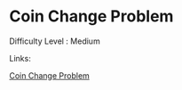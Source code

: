 # Coin Change Problem

Difficulty Level : Medium

Links:

[Coin Change Problem](https://www.geeksforgeeks.org/problems/coin-change2448/1)